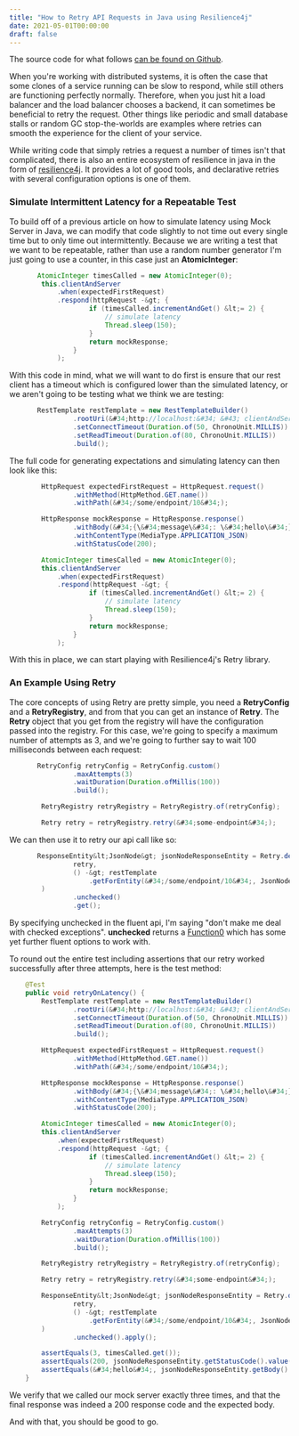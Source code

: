 ```yaml
---
title: "How to Retry API Requests in Java using Resilience4j"
date: 2021-05-01T00:00:00
draft: false
---
```


The source code for what follows [can be found on Github](https://github.com/nfisher23/java-failure-and-resilience).

When you&#39;re working with distributed systems, it is often the case that some clones of a service running can be slow to respond, while still others are functioning perfectly normally. Therefore, when you just hit a load balancer and the load balancer chooses a backend, it can sometimes be beneficial to retry the request. Other things like periodic and small database stalls or random GC stop-the-worlds are examples where retries can smooth the experience for the client of your service.

While writing code that simply retries a request a number of times isn&#39;t that complicated, there is also an entire ecosystem of resilience in java in the form of [resilience4j](https://github.com/resilience4j/resilience4j). It provides a lot of good tools, and declarative retries with several configuration options is one of them.

### Simulate Intermittent Latency for a Repeatable Test

To build off of a previous article on how to simulate latency using Mock Server in Java, we can modify that code slightly to not time out every single time but to only time out intermittently. Because we are writing a test that we want to be repeatable, rather than use a random number generator I&#39;m just going to use a counter, in this case just an **AtomicInteger**:

``` java
       AtomicInteger timesCalled = new AtomicInteger(0);
        this.clientAndServer
            .when(expectedFirstRequest)
            .respond(httpRequest -&gt; {
                    if (timesCalled.incrementAndGet() &lt;= 2) {
                        // simulate latency
                        Thread.sleep(150);
                    }
                    return mockResponse;
                }
            );

```

With this code in mind, what we will want to do first is ensure that our rest client has a timeout which is configured lower than the simulated latency, or we aren&#39;t going to be testing what we think we are testing:

``` java
       RestTemplate restTemplate = new RestTemplateBuilder()
                .rootUri(&#34;http://localhost:&#34; &#43; clientAndServer.getPort())
                .setConnectTimeout(Duration.of(50, ChronoUnit.MILLIS))
                .setReadTimeout(Duration.of(80, ChronoUnit.MILLIS))
                .build();

```

The full code for generating expectations and simulating latency can then look like this:

``` java
        HttpRequest expectedFirstRequest = HttpRequest.request()
                .withMethod(HttpMethod.GET.name())
                .withPath(&#34;/some/endpoint/10&#34;);

        HttpResponse mockResponse = HttpResponse.response()
                .withBody(&#34;{\&#34;message\&#34;: \&#34;hello\&#34;}&#34;)
                .withContentType(MediaType.APPLICATION_JSON)
                .withStatusCode(200);

        AtomicInteger timesCalled = new AtomicInteger(0);
        this.clientAndServer
            .when(expectedFirstRequest)
            .respond(httpRequest -&gt; {
                    if (timesCalled.incrementAndGet() &lt;= 2) {
                        // simulate latency
                        Thread.sleep(150);
                    }
                    return mockResponse;
                }
            );

```

With this in place, we can start playing with Resilience4j&#39;s Retry library.

### An Example Using Retry

The core concepts of using Retry are pretty simple, you need a **RetryConfig** and a **RetryRegistry**, and from that you can get an instance of **Retry**. The **Retry** object that you get from the registry will have the configuration passed into the registry. For this case, we&#39;re going to specify a maximum number of attempts as 3, and we&#39;re going to further say to wait 100 milliseconds between each request:

``` java
       RetryConfig retryConfig = RetryConfig.custom()
                .maxAttempts(3)
                .waitDuration(Duration.ofMillis(100))
                .build();

        RetryRegistry retryRegistry = RetryRegistry.of(retryConfig);

        Retry retry = retryRegistry.retry(&#34;some-endpoint&#34;);

```

We can then use it to retry our api call like so:

``` java
       ResponseEntity&lt;JsonNode&gt; jsonNodeResponseEntity = Retry.decorateCheckedSupplier(
                retry,
                () -&gt; restTemplate
                    .getForEntity(&#34;/some/endpoint/10&#34;, JsonNode.class)
        )
                .unchecked()
                .get();

```

By specifying unchecked in the fluent api, I&#39;m saying &#34;don&#39;t make me deal with checked exceptions&#34;. **unchecked** returns a [Function0](https://www.javadoc.io/static/io.vavr/vavr/0.9.2/io/vavr/Function0.html) which has some yet further fluent options to work with.

To round out the entire test including assertions that our retry worked successfully after three attempts, here is the test method:

``` java
    @Test
    public void retryOnLatency() {
        RestTemplate restTemplate = new RestTemplateBuilder()
                .rootUri(&#34;http://localhost:&#34; &#43; clientAndServer.getPort())
                .setConnectTimeout(Duration.of(50, ChronoUnit.MILLIS))
                .setReadTimeout(Duration.of(80, ChronoUnit.MILLIS))
                .build();

        HttpRequest expectedFirstRequest = HttpRequest.request()
                .withMethod(HttpMethod.GET.name())
                .withPath(&#34;/some/endpoint/10&#34;);

        HttpResponse mockResponse = HttpResponse.response()
                .withBody(&#34;{\&#34;message\&#34;: \&#34;hello\&#34;}&#34;)
                .withContentType(MediaType.APPLICATION_JSON)
                .withStatusCode(200);

        AtomicInteger timesCalled = new AtomicInteger(0);
        this.clientAndServer
            .when(expectedFirstRequest)
            .respond(httpRequest -&gt; {
                    if (timesCalled.incrementAndGet() &lt;= 2) {
                        // simulate latency
                        Thread.sleep(150);
                    }
                    return mockResponse;
                }
            );

        RetryConfig retryConfig = RetryConfig.custom()
                .maxAttempts(3)
                .waitDuration(Duration.ofMillis(100))
                .build();

        RetryRegistry retryRegistry = RetryRegistry.of(retryConfig);

        Retry retry = retryRegistry.retry(&#34;some-endpoint&#34;);

        ResponseEntity&lt;JsonNode&gt; jsonNodeResponseEntity = Retry.decorateCheckedSupplier(
                retry,
                () -&gt; restTemplate
                    .getForEntity(&#34;/some/endpoint/10&#34;, JsonNode.class)
        )
                .unchecked().apply();

        assertEquals(3, timesCalled.get());
        assertEquals(200, jsonNodeResponseEntity.getStatusCode().value());
        assertEquals(&#34;hello&#34;, jsonNodeResponseEntity.getBody().get(&#34;message&#34;).asText());
    }

```

We verify that we called our mock server exactly three times, and that the final response was indeed a 200 response code and the expected body.

And with that, you should be good to go.


